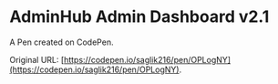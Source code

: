 # AdminHub Admin Dashboard v2.1

A Pen created on CodePen.

Original URL: [https://codepen.io/saglik216/pen/OPLogNY](https://codepen.io/saglik216/pen/OPLogNY).

